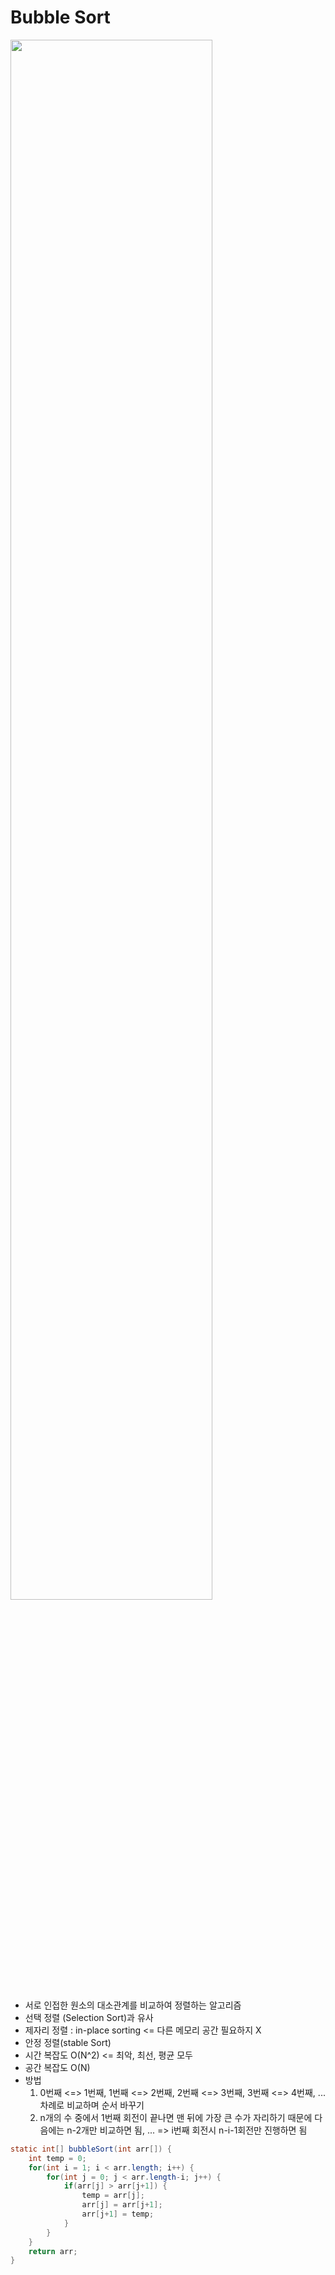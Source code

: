 # Bubble Sort
<img width="80%" src="https://cdn-images-1.medium.com/max/1600/1*ZQmdM7My9QIhvxj98hrweg.gif"/>  

* 서로 인접한 원소의 대소관계를 비교하여 정렬하는 알고리즘
* 선택 정렬 (Selection Sort)과 유사
* 제자리 정렬 : in-place sorting <= 다른 메모리 공간 필요하지 X
* 안정 정렬(stable Sort)
* 시간 복잡도 O(N^2) <= 최악, 최선, 평균 모두
* 공간 복잡도 O(N)
* 방법
  1. 0번째 <=> 1번째, 1번째 <=> 2번째, 2번째 <=> 3번째, 3번째 <=> 4번째, ... 차례로 비교하며 순서 바꾸기 
  2. n개의 수 중에서 1번째 회전이 끝나면 맨 뒤에 가장 큰 수가 자리하기 때문에 다음에는 n-2개만 비교하면 됨, ... => i번째 회전시 n-i-1회전만 진행하면 됨 

```java
static int[] bubbleSort(int arr[]) {
	int temp = 0;   
	for(int i = 1; i < arr.length; i++) { 
		for(int j = 0; j < arr.length-i; j++) {
			if(arr[j] > arr[j+1]) {             
				temp = arr[j];
				arr[j] = arr[j+1];
				arr[j+1] = temp;
			}
		}
	}
	return arr;
}
```
